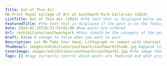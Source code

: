 ```yaml
---
Title: Out of Thin Air   
MA Print Royal College of Art at Southwark Park Galleries (2024)
ListTitle: Out of Thin Air (2024) #the text that is displayed below each post on the list pages
FeaturedTitle: #the text that is displayed if the post is on the featured slot
Date: 2024-02-20T20:33:51+01:00 #how posts are ordered 
Url: /exhibitions/southwarkpark #this should be the category of the post and then the file name e.g. /print/printfilename
Draft: False # change to false when you want to post
Description: Let Me Take Your Hand, Lithograph on cement with charcoal drawing, 120cm x 80 cm (2024) #Ca[tion for main image and description for alt images
Thumbnail: images/exhibitions/southwark/southwark1thumb.jpg #append link to image that will be shown on the list page
Coverimage: images/exhibitions/southwark/southwark1.jpg #the image that will be displayed at the top of the post
Tags: [] #tags currently control which posts are featured and what prints are available to buy, add more by adding a comma to the latest tag
---
```


<!----
    Guide for basic text formatting if needed (italics, headings etc): https://www.markdownguide.org/basic-syntax/

    ![This is where the alt text goes (image description)](https://isabellatessier.co.uk/images/exhibitions/venice%20biennale/exhibition%20and%20talk/2-Cover-image.jpg <- link to the image)
    This is where to put the caption for the image
>

